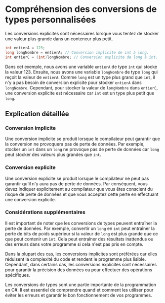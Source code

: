 # Compréhension des conversions de types personnalisées

Les conversions explicites sont nécessaires lorsque vous tentez de stocker une valeur plus grande dans un conteneur plus petit.

```csharp
int entierA = 123;
long longNombre = entierA; // Conversion implicite de int à long.
int entierC = (int)longNombre; // Conversion explicite de long à int.
```

Dans cet exemple, nous avons une variable `entierA` de type `int` qui stocke la valeur 123. Ensuite, nous avons une variable `longNombre` de type `long` qui reçoit la valeur de `entierA`. Comme `long` est un type plus grand que `int`, il n'y a pas besoin de conversion explicite pour stocker `entierA` dans `longNombre`. Cependant, pour stocker la valeur de `longNombre` dans `entierC`, une conversion explicite est nécessaire car `int` est un type plus petit que `long`.

## Explication détaillée

### Conversion implicite
Une conversion implicite se produit lorsque le compilateur peut garantir que la conversion ne provoquera pas de perte de données. Par exemple, stocker un `int` dans un `long` ne provoque pas de perte de données car `long` peut stocker des valeurs plus grandes que `int`.

### Conversion explicite
Une conversion explicite se produit lorsque le compilateur ne peut pas garantir qu'il n'y aura pas de perte de données. Par conséquent, vous devez indiquer explicitement au compilateur que vous êtes conscient du risque de perte de données et que vous acceptez cette perte en effectuant une conversion explicite.

### Considérations supplémentaires
Il est important de noter que les conversions de types peuvent entraîner la perte de données. Par exemple, convertir un `long` en `int` peut entraîner la perte de bits de poids supérieur si la valeur de `long` est plus grande que ce que peut contenir un `int`. Cela peut entraîner des résultats inattendus ou des erreurs dans votre programme si cela n'est pas pris en compte.

Dans la plupart des cas, les conversions implicites sont préférées car elles réduisent la complexité du code et rendent le programme plus lisible. Cependant, dans certains cas, les conversions explicites sont nécessaires pour garantir la précision des données ou pour effectuer des opérations spécifiques.

Les conversions de types sont une partie importante de la programmation en C#. Il est essentiel de comprendre quand et comment les utiliser pour éviter les erreurs et garantir le bon fonctionnement de vos programmes.